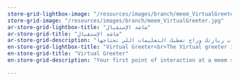 ```yaml
---
store-grid-lightbox-image: "/resources/images/branch/meem_VirtualGreeter.jpg"
store-grid-image: "/resources/images/branch/meem_VirtualGreeter.jpg"
ar-store-grid-lightbox-title: "شاشة الإستقبال"
ar-store-grid-title: "شاشة الإستقبال"
ar-store-grid-description: "أول شي تشوفه في مراكزنا ومنافذ الخدمة هي شاشة الإستقبال واللي راح تسجل خلالها رقم جوالك أو بطاقتك وراح تفهم شاشة الإستقبال أسباب زيارتك وراح تعطيك التعليمات اللي تحتاجها."
en-store-grid-lightbox-title: "Virtual Greeter<br>The Virtual greeter is the first point of interaction when customers enter the store. By signing-in to the screen customers will be directed to the appropriate and notify the store agents of customer's presence."
en-store-grid-title: "Virtual Greeter"
en-store-grid-description: "Your first point of interaction at a meem store. Once you enter the store, you will be asked to sign-in to the screen, the screen will understand why you're visiting and will give you proper instructions on what's next."

---
```

